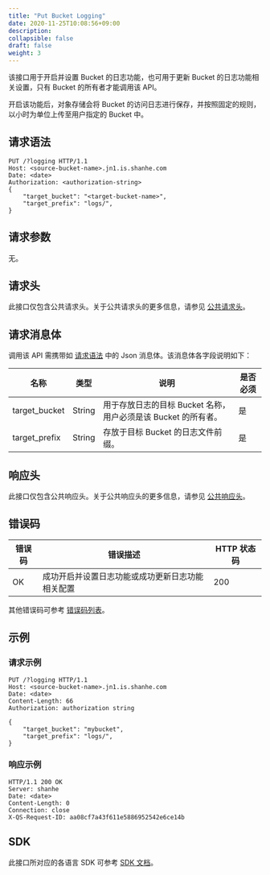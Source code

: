 ```yaml
---
title: "Put Bucket Logging"
date: 2020-11-25T10:08:56+09:00
description:
collapsible: false
draft: false
weight: 3
---
```


该接口用于开启并设置 Bucket 的日志功能，也可用于更新 Bucket 的日志功能相关设置，只有 Bucket 的所有者才能调用该 API。

开启该功能后，对象存储会将 Bucket 的访问日志进行保存，并按照固定的规则，以小时为单位上传至用户指定的 Bucket 中。

## 请求语法

```http
PUT /?logging HTTP/1.1
Host: <source-bucket-name>.jn1.is.shanhe.com
Date: <date>
Authorization: <authorization-string>
{
    "target_bucket": "<target-bucket-name>",
    "target_prefix": "logs/",
}
```

## 请求参数

无。

## 请求头

此接口仅包含公共请求头。关于公共请求头的更多信息，请参见 [公共请求头](/storage/object-storage/api/common_header/#请求头字段-request-header)。

## 请求消息体

调用该 API 需携带如 [请求语法](#请求语法) 中的 Json 消息体。该消息体各字段说明如下：

|名称|类型|说明|是否必须|
|--|--|--|--|
| target_bucket | String | 用于存放日志的目标 Bucket 名称，用户必须是该 Bucket 的所有者。 |  是 |
| target_prefix | String | 存放于目标 Bucket 的日志文件前缀。 | 是 |

## 响应头

此接口仅包含公共响应头。关于公共响应头的更多信息，请参见 [公共响应头](/storage/object-storage/api/common_header/#响应头字段-response-header)。

## 错误码

| 错误码 | 错误描述 | HTTP 状态码 |
| --- | --- | --- |
| OK | 成功开启并设置日志功能或成功更新日志功能相关配置 | 200 |

其他错误码可参考 [错误码列表](/storage/object-storage/api/error_code/#错误码列表)。

## 示例

### 请求示例

```http
PUT /?logging HTTP/1.1
Host: <source-bucket-name>.jn1.is.shanhe.com
Date: <date>
Content-Length: 66
Authorization: authorization string

{
    "target_bucket": "mybucket",
    "target_prefix": "logs/",
}
```

### 响应示例

```http
HTTP/1.1 200 OK
Server: shanhe
Date: <date>
Content-Length: 0
Connection: close
X-QS-Request-ID: aa08cf7a43f611e5886952542e6ce14b
```

## SDK

此接口所对应的各语言 SDK 可参考 [SDK 文档](/storage/object-storage/sdk/)。